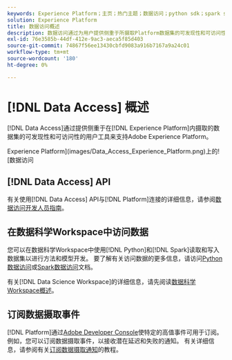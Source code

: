 ```yaml
---
keywords: Experience Platform；主页；热门主题；数据访问；python sdk；spark sdk；数据访问api
solution: Experience Platform
title: 数据访问概述
description: 数据访问通过为用户提供侧重于所摄取Platform数据集的可发现性和可访问性的工具来支持Adobe Experience Platform。
exl-id: 76e3585b-44df-412e-9ac3-aeca5f85d403
source-git-commit: 74867f56ee13430cbfd9083a916b7167a9a24c01
workflow-type: tm+mt
source-wordcount: '180'
ht-degree: 0%

---
```


# [!DNL Data Access] 概述

[!DNL Data Access]通过提供侧重于在[!DNL Experience Platform]内摄取的数据集的可发现性和可访问性的用户工具来支持Adobe Experience Platform。

Experience Platform](images/Data_Access_Experience_Platform.png)上的![数据访问

## [!DNL Data Access] API

有关使用[!DNL Data Access] API与[!DNL Platform]连接的详细信息，请参阅[数据访问开发人员指南](api.md)。

## 在数据科学Workspace中访问数据

您可以在数据科学Workspace中使用[!DNL Python]和[!DNL Spark]读取和写入数据集以进行方法和模型开发。 要了解有关访问数据的更多信息，请访问[Python数据访问](../data-science-workspace/authoring/python.md)或[Spark数据访问](../data-science-workspace/authoring/spark.md)文档。

有关[!DNL Data Science Workspace]的详细信息，请先阅读[数据科学Workspace概述](../data-science-workspace/home.md)。

## 订阅数据摄取事件

[!DNL Platform]通过[Adobe Developer Console](https://www.adobe.com/go/devs_console_ui)使特定的高值事件可用于订阅。 例如，您可以订阅数据摄取事件，以接收潜在延迟和失败的通知。 有关详细信息，请参阅有关[订阅数据摄取通知](../ingestion/quality/subscribe-events.md)的教程。
